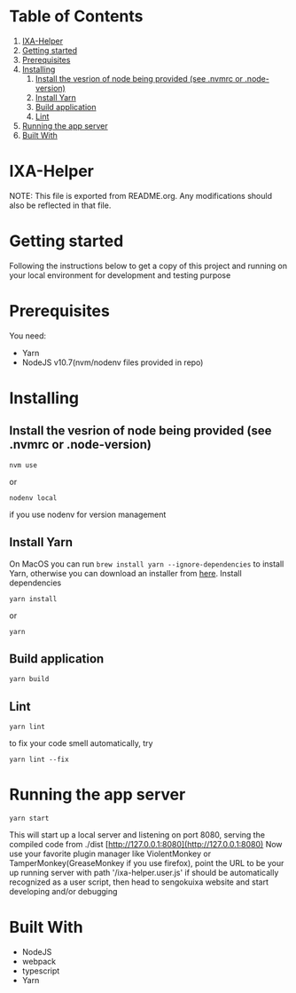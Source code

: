 
# Table of Contents

1.  [IXA-Helper](#org7de220a)
2.  [Getting started](#getting-started)
3.  [Prerequisites](#prerequisites)
4.  [Installing](#installing)
    1.  [Install the vesrion of node being provided (see .nvmrc or .node-version)](#installing--version)
    2.  [Install Yarn](#installing-yarn)
    3.  [Build application](#installing--build-application)
    4.  [Lint](#installing--lint)
5.  [Running the app server](#running-server)
6.  [Built With](#built-with)



<a id="org7de220a"></a>

# IXA-Helper

NOTE: This file is exported from README.org. Any modifications should also be reflected in that file.


<a id="getting-started"></a>

# Getting started

Following the instructions below to get a copy of this project and running on your local environment for development and testing purpose


<a id="prerequisites"></a>

# Prerequisites

You need:

-   Yarn
-   NodeJS v10.7(nvm/nodenv files provided in repo)


<a id="installing"></a>

# Installing


<a id="installing--version"></a>

## Install the vesrion of node being provided (see .nvmrc or .node-version)

    nvm use

or

    nodenv local

if you use nodenv for version management


<a id="installing-yarn"></a>

## Install Yarn

On MacOS you can run `brew install yarn --ignore-dependencies` to install Yarn, otherwise you can download an installer from [here](http://yarnpkg.com/en/docs/install).
Install dependencies

    yarn install

or

    yarn


<a id="installing--build-application"></a>

## Build application

    yarn build


<a id="installing--lint"></a>

## Lint

    yarn lint

to fix your code smell automatically, try

    yarn lint --fix


<a id="running-server"></a>

# Running the app server

    yarn start

This will start up a local server and listening on port 8080, serving the compiled code from ./dist
[http://127.0.0.1:8080](http://127.0.0.1:8080)
Now use your favorite plugin manager like ViolentMonkey or TamperMonkey(GreaseMonkey if you use firefox), point the URL to be your up running server with path
'/ixa-helper.user.js' if should be automatically recognized as a user script, then head to sengokuixa website and start developing and/or debugging


<a id="built-with"></a>

# Built With

-   NodeJS
-   webpack
-   typescript
-   Yarn

